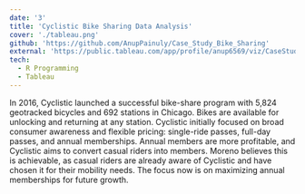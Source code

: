 ```yaml
---
date: '3'
title: 'Cyclistic Bike Sharing Data Analysis'
cover: './tableau.png'
github: 'https://github.com/AnupPainuly/Case_Study_Bike_Sharing'
external: 'https://public.tableau.com/app/profile/anup6569/viz/CaseStudy-CyclisticBikeSharing/CyclisticBike-SharingInsightsP1'
tech:
  - R Programming
  - Tableau
---
```


In 2016, Cyclistic launched a successful bike-share program with 5,824 geotracked bicycles and 692 stations in Chicago. Bikes are available for unlocking and returning at any station. Cyclistic initially focused on broad consumer awareness and flexible pricing: single-ride passes, full-day passes, and annual memberships. Annual members are more profitable, and Cyclistic aims to convert casual riders into members. Moreno believes this is achievable, as casual riders are already aware of Cyclistic and have chosen it for their mobility needs. The focus now is on maximizing annual memberships for future growth.


